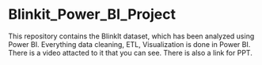 # Blinkit_Power_BI_Project
This repository contains the BlinkIt dataset, which has been analyzed using Power BI. Everything data cleaning, ETL, Visualization is done in Power BI.
There is a video attacted to it that you can see.
There is also a link for PPT.
